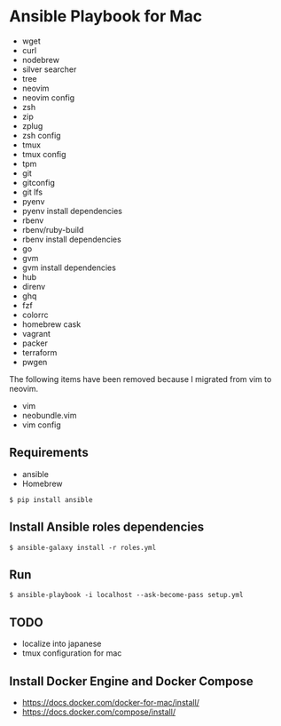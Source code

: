 # Ansible Playbook for Mac

* wget
* curl
* nodebrew
* silver searcher
* tree
* neovim
* neovim config
* zsh
* zip
* zplug
* zsh config
* tmux
* tmux config
* tpm
* git
* gitconfig
* git lfs
* pyenv
* pyenv install dependencies
* rbenv
* rbenv/ruby-build
* rbenv install dependencies
* go
* gvm
* gvm install dependencies
* hub
* direnv
* ghq
* fzf
* colorrc
* homebrew cask
* vagrant
* packer
* terraform
* pwgen

The following items have been removed because I migrated from vim to neovim.

* vim
* neobundle.vim
* vim config

## Requirements

* ansible
* Homebrew

```
$ pip install ansible
```

## Install Ansible roles dependencies

```
$ ansible-galaxy install -r roles.yml
```

## Run

```
$ ansible-playbook -i localhost --ask-become-pass setup.yml
```

## TODO

* localize into japanese
* tmux configuration for mac

## Install Docker Engine and Docker Compose

* https://docs.docker.com/docker-for-mac/install/
* https://docs.docker.com/compose/install/
